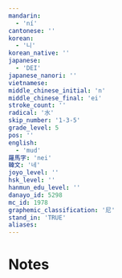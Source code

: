 ```yaml
---
mandarin:
  - 'ní'
cantonese: ''
korean:
  - '니'
korean_native: ''
japanese:
  - 'DEI'
japanese_nanori: ''
vietnamese:
middle_chinese_initial: 'n'
middle_chinese_final: 'ei'
stroke_count: ''
radical: '水'
skip_number: '1-3-5'
grade_level: 5
pos: ''
english:
  - 'mud'
羅馬字: 'nei'
韓文: '네'
joyo_level: ''
hsk_level: ''
hanmun_edu_level: ''
danayo_id: 5298
mc_id: 1978
graphemic_classification: '尼'
stand_in: 'TRUE'
aliases:
---
```


# Notes
